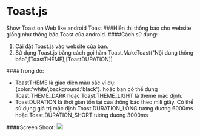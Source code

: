 # Toast.js
Show Toast on Web like android Toast
###Hiển thị thông báo cho website giống như thông báo Toast của android.
####Cách sử dụng:
1. Cài đặt Toast.js vào website của bạn. 
2. Sử dụng Toast.js bằng cách gọi hàm Toast.MakeToast("Nội dung thông báo",[ToastTHEME],[ToastDURATION])

####Trong đó: 

- ToastTHEME là giao diện màu sắc ví dụ: {color:'white',background:'black'}. hoặc bạn có thể dụng Toast.THEME\_DARK hoặc Toast.THEME_LIGHT là theme mặc định.
- ToastDURATION là thời gian tồn tại của thông báo theo mili giây. Có thể sử dụng giá trị mặc định Toast.DURATION\_LONG tương đương 6000ms hoặc Toast.DURATION_SHORT tương đương 3000ms

####Screen Shoot:
<img src="http://i.imgur.com/OO4oOTV.png"/>

